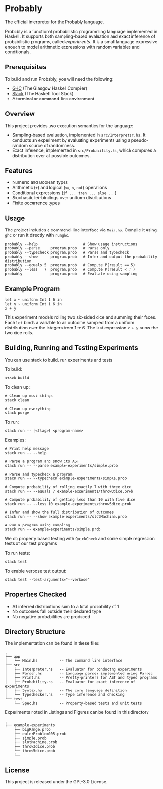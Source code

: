 # Probably
The official interpreter for the Probably language.

Probably is a functional probabilistic programming language implemented in Haskell.
It supports both sampling-based evaluation and exact inference of probabilistic
programs, called *experiments*.
It is a small language expressive enough to model arithmetic expressions with
random variables and conditionals.

## Prerequisites

To build and run Probably, you will need the following:

- [GHC](https://www.haskell.org/ghc/) (The Glasgow Haskell Compiler)
- [Stack](https://docs.haskellstack.org/en/stable/#how-to-install-stack) (The Haskell Tool Stack)
- A terminal or command-line environment

## Overview

This project provides two execution semantics for the language:

- Sampling-based evaluation, implemented in `src/Interpreter.hs`. It conducts an experiment by evaluating experiments using a pseudo-random source of randomness.
- Exact inference, implemented in `src/Probability.hs`, which computes a distribution over all possible outcomes.

## Features

- Numeric and Boolean types
- Arithmetic (`+`) and logical (`<=`, `<`, `not`) operations
- Conditional expressions (`if ... then ... else ...`)
- Stochastic let-bindings over uniform distributions
- Finite occurrence types

## Usage

The project includes a command-line interface via `Main.hs`. Compile it using `ghc` or run it directly with `runghc`.

    probably --help                     # Show usage instructions
    probably --parse     program.prob   # Parse only
    probably --typecheck program.prob   # Parse and typecheck
    probably --show      program.prob   # Infer and output the probability distribution
    probably --equals 5  program.prob   # Compute P(result == 5)
    probably --less   7  program.prob   # Compute P(result < 7 )
    probably             program.prob   # Evaluate using sampling

## Example Program

    let x ~ uniform Int 1 6 in
    let y ~ uniform Int 1 6 in
    x + y

This experiment models rolling two six-sided dice and
summing their faces.
Each `let` binds a variable to an outcome sampled from
a uniform distribution over the integers from 1 to 6.
The last expression `x + y` sums the two dice rolls.

## Building, Running and Testing Experiments

You can use [stack](https://docs.haskellstack.org/en/stable/) to build, run experiments and tests

To build:

    stack build

To clean up:

    # Clean up most things
    stack clean

    # Clean up everything
    stack purge


To run:

    stack run -- [<flag>] <program-name>

Examples:

    # Print help message
    stack run -- --help

    # Parse a program and show its AST
    stack run -- --parse example-experiments/simple.prob

    # Parse and typecheck a program
    stack run -- --typecheck example-experiments/simple.prob

    # Compute probability of rolling exactly 7 with three dice
    stack run -- --equals 7 example-experiments/throw3dice.prob

    # Compute probability of getting less than 10 with five dice
    stack run -- --less 10 example-experiments/throw5dice.prob

    # Infer and show the full distribution of outcomes
    stack run -- --show example-experiments/slotMachine.prob

    # Run a program using sampling
    stack run -- example-experiments/simple.prob


We do property based testing with `QuickCheck` and some simple regression tests of our test programs

To run tests:

    stack test

To enable verbose test output:

    stack test --test-arguments="--verbose"

## Properties Checked

- All inferred distributions sum to a total probability of 1
- No outcomes fall outside their declared type
- No negative probabilities are produced

## Directory Structure

The implementation can be found in these files

    .
    ├── app
    │   └── Main.hs          -- The command line interface
    ├── src
    │   ├── Interpreter.hs   -- Evaluator for conductng experiments
    │   ├── Parser.hs        -- Language parser implemented using Parsec
    │   ├── Print.hs         -- Pretty-printers for AST and typed programs
    │   ├── Probability.hs   -- Evaluator for exact inference of experiments
    │   ├── Syntax.hs        -- The core language definition
    │   └── Typechecker.hs   -- Type inference and checking
    └── test
        └── Spec.hs          -- Property-based tests and unit tests


Experiments noted in Listings and Figures can be found in this directory

    .
    ├── example-experiments
        ├── bigRange.prob
        ├── eulerProblem205.prob
        ├── simple.prob
        ├── slotMachine.prob
        ├── throw3dice.prob
        └── throw5dice.prob
        └── ....


## License

This project is released under the GPL-3.0 License.
